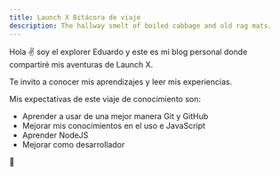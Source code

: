 ```yaml
---
title: Launch X Bitácora de viaje
description: The hallway smelt of boiled cabbage and old rag mats.
---
```


Hola ✌️  soy el explorer Eduardo y este es mi blog personal donde compartiré mis aventuras de Launch X.

Te invito a conocer mis aprendizajes y leer mis experiencias.

Mis expectativas de este viaje de conocimiento son:

- Aprender a usar de una mejor manera Git y GitHub
- Mejorar mis conocimientos en el uso e JavaScript
- Aprender NodeJS
- Mejorar como desarrollador

🚀
